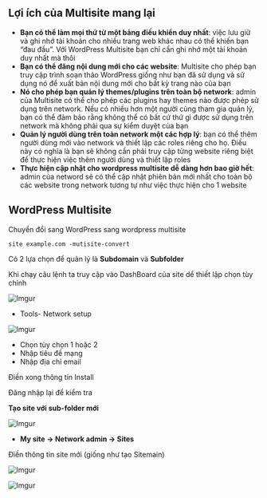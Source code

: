 ## Lợi ích của Multisite mang lại
 * **Bạn có thể làm mọi thứ từ một bảng điều khiển duy nhất**: việc lưu giữ và ghi nhớ tài khoản cho nhiều trang web khác nhau có thể khiến bạn “đau đầu”. Với WordPress Multisite bạn chỉ cần ghi nhớ một tài khoản duy nhất mà thôi
 * **Bạn có thể đăng nội dung mới cho các website**: Multisite cho phép bạn truy cập trình soạn thảo WordPress giống như bạn đã sử dụng và sử dụng nó để xuất bản nội dung mới cho bất kỳ trang nào của bạn
 * **Nó cho phép bạn quản lý themes/plugins trên toàn bộ network**: admin  của Multisite có thể cho phép các plugins hay themes nào được phép sử dụng trên network. Nếu có nhiều hơn một người cùng tham gia quản lý, bạn có thể đảm bảo rằng không thể có bất cứ thứ gì được sử dụng trên network mà không phải qua sự kiểm duyệt của bạn
 * **Quản lý người dùng trên toàn network một các hợp lý**: bạn có thể thêm người dùng mới vào network và thiết lập các roles riêng cho họ. Điều này có nghĩa là bạn sẽ không cần phải truy cập từng website riêng biệt để thực hiện việc thêm người dùng và thiết lập roles 
 * **Thực hiện cập nhật cho wordpress multisite dễ dàng hơn bao giờ hết**: admin của netword sẽ có thể cập nhật phiên bản mới nhất cho toàn bộ các website trong network tương tự như việc thực hiện cho 1 website

## WordPress Multisite
Chuyển đổi sang WordPress sang wordpress multisite

`site example.com -mutisite-convert`

Có 2 lựa chọn để quản lý là **Subdomain** và **Subfolder**

Khi chạy câu lệnh ta truy cập vào DashBoard của site dể thiết lập chọn tùy chỉnh

![Imgur](https://i.imgur.com/InGgEhI.png)

* Tools- Network setup

![Imgur](https://i.imgur.com/7BWNcB9.png)
 
 * Chọn tùy chọn 1 hoặc 2
 * Nhập tiêu đề mạng 
 * Nhập địa chỉ email

Điền xong thông tin Install

Đăng nhập lại để kiểm tra

**Tạo site với sub-folder mới**

![Imgur](https://i.imgur.com/iil1xaN.png)

 * **My site -> Network admin -> Sites**

Điền thông tin site mới (giống như tạo Sitemain)

![Imgur](https://i.imgur.com/UUCQPOU.png)

![Imgur](https://i.imgur.com/CsbU4Dt.png)